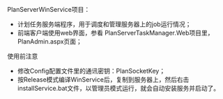﻿PlanServerWinService项目：  
- 计划任务服务端程序，用于调度和管理服务器上的job运行情况；  
- 前端客户端使用web界面，参看 PlanServerTaskManager.Web项目里，PlanAdmin.aspx页面；  

使用前注意  
- 修改Config配置文件里的通讯密钥：PlanSocketKey；  
- 按Release模式编译WinService后，复制到服务器上，然后右击installService.bat文件，以管理员模式运行，就会自动安装服务并启动了。  
